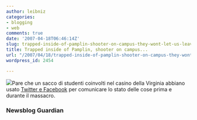 ```yaml
---
author: leibniz
categories:
- blogging
- web
comments: true
date: '2007-04-18T06:46:14Z'
slug: trapped-inside-of-pamplin-shooter-on-campus-they-wont-let-us-leave
title: Trapped inside of Pamplin, shooter on campus...
url: "/2007/04/18/trapped-inside-of-pamplin-shooter-on-campus-they-wont-let-us-leave/"
wordpress_id: 2454

---
```

![](http://www.geocities.com/thetakappapi_gammachapter/links/facebook.gif)Pare che un sacco di studenti coinvolti nel casino della Virginia abbiano usato [Twitter e Facebook](http://blogs.guardian.co.uk/news/archives/2007/04/17/facebook_memorials_for_virginia_shooting_victims.html) per comunicare lo stato delle cose prima e durante il massacro.


### Newsblog Guardian

